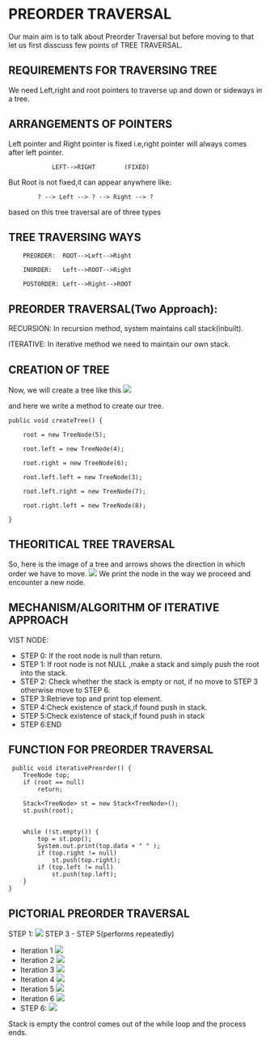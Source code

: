 # PREORDER TRAVERSAL
Our main aim is to talk about Preorder Traversal but before moving to that let us first disscuss few points of TREE TRAVERSAL.
## REQUIREMENTS FOR TRAVERSING TREE

We need Left,right and root pointers to traverse up and down or sideways in a tree.

## ARRANGEMENTS OF POINTERS
Left pointer and Right pointer is fixed i.e,right pointer will always comes after left pointer.

                LEFT-->RIGHT        (FIXED)

But Root is not fixed,it can appear anywhere like:

            ? --> Left --> ? --> Right --> ?

 based on this tree traversal are of three types

 ## TREE TRAVERSING WAYS

        PREORDER:  ROOT-->Left-->Right

        INORDER:   Left-->ROOT-->Right

        POSTORDER: Left-->Right-->ROOT

 ## PREORDER TRAVERSAL(Two Approach):

 RECURSION: In recursion method, system maintains  call stack(inbuilt).

 ITERATIVE: In iterative method we need to maintain our own stack.

 ## CREATION OF TREE
 Now, we will create a tree like this
 ![](/images/treeimg.png)

 and here we write a method to create our tree.

    public void createTree() {

        root = new TreeNode(5);

        root.left = new TreeNode(4);

        root.right = new TreeNode(6);

        root.left.left = new TreeNode(3);

        root.left.right = new TreeNode(7);

        root.right.left = new TreeNode(8);

    }

## THEORITICAL TREE TRAVERSAL
So, here is the image of a tree and arrows shows the direction in which order we have to move.
![](/images/theoriticalTreeTraversal_img.png)
We print the node in the way we proceed and  encounter a new node.

## MECHANISM/ALGORITHM  OF ITERATIVE APPROACH
VIST NODE:
* STEP 0: If the root node is null than return.
* STEP 1: If root node is not NULL ,make a stack and  simply push the root  into the stack.
* STEP 2: Check whether the stack is empty or not,
if no move to STEP 3 otherwise move to STEP 6.
* STEP 3:Retrieve top and print top element.
* STEP 4:Check existence of stack,if found push in stack.
* STEP 5:Check existence of stack,if found push in stack
* STEP 6:END

## FUNCTION FOR PREORDER TRAVERSAL
     public void iterativePreorder() {
        TreeNode top;
        if (root == null)
            return;

        Stack<TreeNode> st = new Stack<TreeNode>();
        st.push(root);

         
        while (!st.empty()) {
            top = st.pop();
            System.out.print(top.data + " " );
            if (top.right != null)
                st.push(top.right);
            if (top.left != null)
                st.push(top.left);
        }
    }



## PICTORIAL PREORDER TRAVERSAL  
STEP 1:
![](/images/pushRootInStack.png)
STEP 3 - STEP 5(performs repeatedly)
* Iteration 1
![](/images/iteration1.png)
* Iteration 2
![](/images/iteration2.png)
* Iteration 3
![](/images/iteration3.png)
* Iteration 4
![](/images/iteration4.png)
* Iteration 5
![](/images/iteration5.png)
* Iteration 6
![](/images/iteration6.png)
* STEP 6:
![](/images/stackEmpty.png)

Stack is empty the control comes out of the while loop and the process ends.






 




